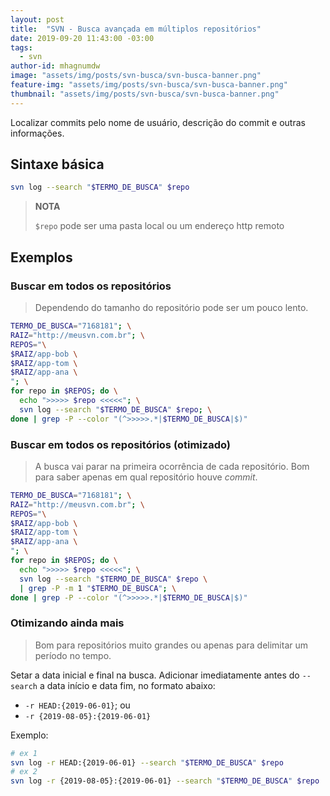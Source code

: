 ```yaml
---
layout: post
title:  "SVN - Busca avançada em múltiplos repositórios"
date: 2019-09-20 11:43:00 -03:00
tags:
  - svn
author-id: mhagnumdw
image: "assets/img/posts/svn-busca/svn-busca-banner.png"
feature-img: "assets/img/posts/svn-busca/svn-busca-banner.png"
thumbnail: "assets/img/posts/svn-busca/svn-busca-banner.png"
---
```


Localizar commits pelo nome de usuário, descrição do commit e outras informações.

<!--more-->

## Sintaxe básica

```bash
svn log --search "$TERMO_DE_BUSCA" $repo
```

> **NOTA**
>
> `$repo` pode ser uma pasta local ou um endereço http remoto

## Exemplos

### Buscar em todos os repositórios

> Dependendo do tamanho do repositório pode ser um pouco lento.

```bash
TERMO_DE_BUSCA="7168181"; \
RAIZ="http://meusvn.com.br"; \
REPOS="\
$RAIZ/app-bob \
$RAIZ/app-tom \
$RAIZ/app-ana \
"; \
for repo in $REPOS; do \
  echo ">>>>> $repo <<<<<"; \
  svn log --search "$TERMO_DE_BUSCA" $repo; \
done | grep -P --color "(^>>>>>.*|$TERMO_DE_BUSCA|$)"
```

### Buscar em todos os repositórios (otimizado)

> A busca vai parar na primeira ocorrência de cada repositório. Bom para saber apenas em qual repositório houve _commit_.

```bash
TERMO_DE_BUSCA="7168181"; \
RAIZ="http://meusvn.com.br"; \
REPOS="\
$RAIZ/app-bob \
$RAIZ/app-tom \
$RAIZ/app-ana \
"; \
for repo in $REPOS; do \
  echo ">>>>> $repo <<<<<"; \
  svn log --search "$TERMO_DE_BUSCA" $repo \
  | grep -P -m 1 "$TERMO_DE_BUSCA"; \
done | grep -P --color "(^>>>>>.*|$TERMO_DE_BUSCA|$)"
```

### Otimizando ainda mais

> Bom para repositórios muito grandes ou apenas para delimitar um período no tempo.

Setar a data inicial e final na busca. Adicionar imediatamente antes do `--search` a data início e data fim, no formato abaixo:
- `-r HEAD:{2019-06-01}`; ou
- `-r {2019-08-05}:{2019-06-01}`

Exemplo:
```bash
# ex 1
svn log -r HEAD:{2019-06-01} --search "$TERMO_DE_BUSCA" $repo
# ex 2
svn log -r {2019-08-05}:{2019-06-01} --search "$TERMO_DE_BUSCA" $repo
```
